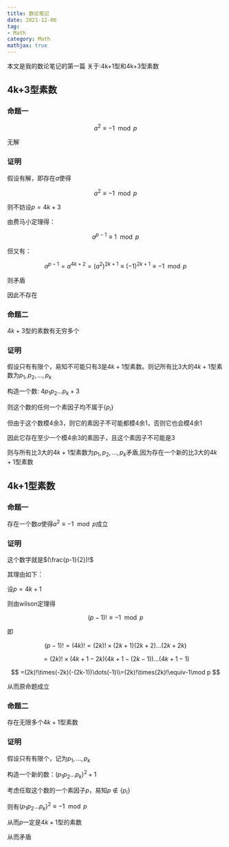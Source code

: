 ```yaml
---
title: 数论笔记
date: 2021-12-06
tag: 
- Math
category: Math
mathjax: true
---
```


本文是我的数论笔记的第一篇
关于:4k+1型和4k+3型素数
<!--more-->

## 4k+3型素数

### 命题一

$$
a^2\equiv-1\mod p
$$

无解



### 证明

假设有解，即存在$a$使得

$$
a^2\equiv-1\mod p
$$

则不妨设$p=4k+3$

由费马小定理得：

$$
a^{p-1}\equiv1\mod p
$$

但又有：

$$
a^{p-1}=a^{4k+2}=(a^2)^{2k+1}\equiv(-1)^{2k+1}\equiv-1\mod p
$$

则矛盾

因此不存在



### 命题二

$4k+3$型的素数有无穷多个

### 证明

假设只有有限个，易知不可能只有3是$4k+1$型素数。则记所有比3大的$4k+1$型素数为$p_1,p_2,\dots,p_k$

构造一个数: $4p_1p_2\dots p_k+3$

则这个数的任何一个素因子均不属于$\{p_i\}$

但由于这个数模4余3，则它的素因子不可能都模4余1，否则它也会模4余1

因此它存在至少一个模4余3的素因子，且这个素因子不可能是3

则与所有比3大的$4k+1$型素数为$p_1,p_2,\dots,p_k$矛盾,因为存在一个新的比3大的$4k+1$型素数



## 4k+1型素数

### 命题一

存在一个数$a$使得$a^2\equiv-1\mod p$成立

### 证明

这个数字就是$(\frac{p-1}{2})!$

其理由如下：

设$p=4k+1$

则由wilson定理得

$$
(p-1)!\equiv-1\mod p
$$

即

$$
(p-1)!=(4k)!=(2k)!\times(2k+1)(2k+2)\dots(2k+2k)
$$

$$
=(2k)!\times(4k+1-2k)(4k+1-(2k-1))\dots(4k+1-1)
$$

$$
=(2k)!\times(-2k)(-(2k-1))\dots(-1)\\=(2k)!\times(2k)!\equiv-1\mod p
$$

从而原命题成立



### 命题二

存在无限多个$4k+1$型素数

### 证明

假设只有有限个，记为$p_1,\dots,p_k$

构造一个新的数：$(p_1p_2\dots p_k)^2+1$

考虑任取这个数的一个素因子$p$，易知$p\notin\{p_i\}$

则有$(p_1p_2\dots p_k)^2\equiv-1\mod p$

从而$p$一定是$4k+1$型的素数

从而矛盾

